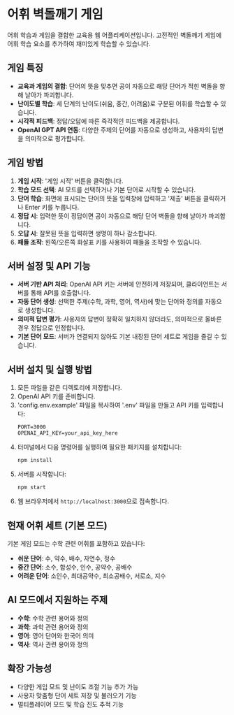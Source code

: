 # 어휘 벽돌깨기 게임

어휘 학습과 게임을 결합한 교육용 웹 어플리케이션입니다. 고전적인 벽돌깨기 게임에 어휘 학습 요소를 추가하여 재미있게 학습할 수 있습니다.

## 게임 특징

- **교육과 게임의 결합**: 단어의 뜻을 맞추면 공이 자동으로 해당 단어가 적힌 벽돌을 향해 날아가 파괴합니다.
- **난이도별 학습**: 세 단계의 난이도(쉬움, 중간, 어려움)로 구분된 어휘를 학습할 수 있습니다.
- **시각적 피드백**: 정답/오답에 따른 즉각적인 피드백을 제공합니다.
- **OpenAI GPT API 연동**: 다양한 주제의 단어를 자동으로 생성하고, 사용자의 답변을 의미적으로 평가합니다.

## 게임 방법

1. **게임 시작**: '게임 시작' 버튼을 클릭합니다.
2. **학습 모드 선택**: AI 모드를 선택하거나 기본 단어로 시작할 수 있습니다.
3. **단어 학습**: 화면에 표시되는 단어의 뜻을 입력창에 입력하고 '제출' 버튼을 클릭하거나 Enter 키를 누릅니다.
4. **정답 시**: 입력한 뜻이 정답이면 공이 자동으로 해당 단어 벽돌을 향해 날아가 파괴합니다.
5. **오답 시**: 잘못된 뜻을 입력하면 생명이 하나 감소합니다.
6. **패들 조작**: 왼쪽/오른쪽 화살표 키를 사용하여 패들을 조작할 수 있습니다.

## 서버 설정 및 API 기능

- **서버 기반 API 처리**: OpenAI API 키는 서버에 안전하게 저장되며, 클라이언트는 서버를 통해 API를 호출합니다.
- **자동 단어 생성**: 선택한 주제(수학, 과학, 영어, 역사)에 맞는 단어와 정의를 자동으로 생성합니다.
- **의미적 답변 평가**: 사용자의 답변이 정확히 일치하지 않더라도, 의미적으로 올바른 경우 정답으로 인정합니다.
- **기본 단어 모드**: 서버가 연결되지 않아도 기본 내장된 단어 세트로 게임을 즐길 수 있습니다.

## 서버 설치 및 실행 방법

1. 모든 파일을 같은 디렉토리에 저장합니다.
2. OpenAI API 키를 준비합니다.
3. 'config.env.example' 파일을 복사하여 '.env' 파일을 만들고 API 키를 입력합니다:
   ```
   PORT=3000
   OPENAI_API_KEY=your_api_key_here
   ```
4. 터미널에서 다음 명령어를 실행하여 필요한 패키지를 설치합니다:
   ```
   npm install
   ```
5. 서버를 시작합니다:
   ```
   npm start
   ```
6. 웹 브라우저에서 `http://localhost:3000`으로 접속합니다.

## 현재 어휘 세트 (기본 모드)

기본 게임 모드는 수학 관련 어휘를 포함하고 있습니다:

- **쉬운 단어**: 수, 약수, 배수, 자연수, 정수
- **중간 단어**: 소수, 합성수, 인수, 공약수, 공배수
- **어려운 단어**: 소인수, 최대공약수, 최소공배수, 서로소, 지수

## AI 모드에서 지원하는 주제

- **수학**: 수학 관련 용어와 정의
- **과학**: 과학 관련 용어와 정의
- **영어**: 영어 단어와 한국어 의미
- **역사**: 역사 관련 용어와 정의

## 확장 가능성

- 다양한 게임 모드 및 난이도 조절 기능 추가 가능
- 사용자 맞춤형 단어 세트 저장 및 불러오기 기능
- 멀티플레이어 모드 및 학습 진도 추적 기능 